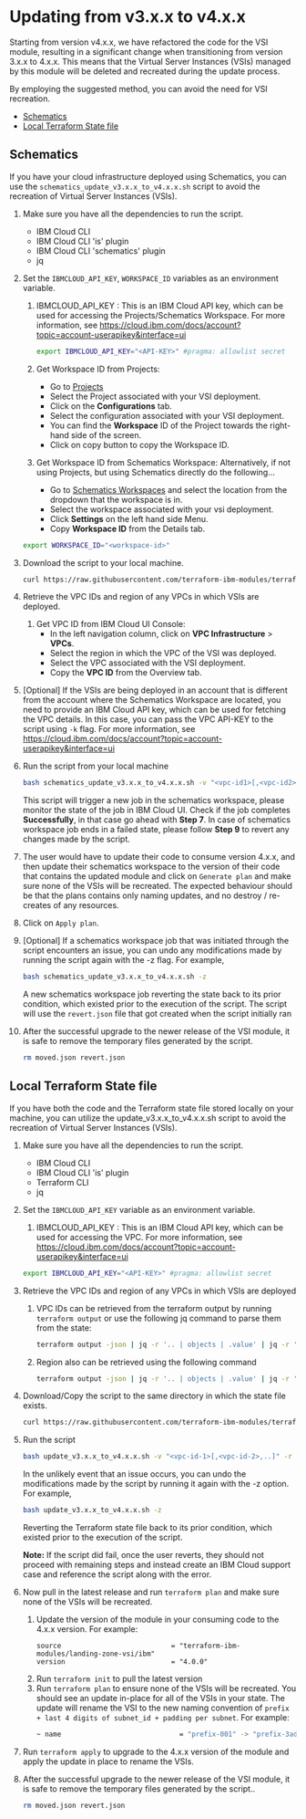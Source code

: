 # Updating from v3.x.x to v4.x.x

Starting from version v4.x.x, we have refactored the code for the VSI module, resulting in a significant change when transitioning from version 3.x.x to 4.x.x. This means that the Virtual Server Instances (VSIs) managed by this module will be deleted and recreated during the update process.

By employing the suggested method, you can avoid the need for VSI recreation.

- [Schematics](#schematics)
- [Local Terraform State file](#local-terraform-state-file)

## Schematics

If you have your cloud infrastructure deployed using Schematics, you can use the  `schematics_update_v3.x.x_to_v4.x.x.sh` script to avoid the recreation of Virtual Server Instances (VSIs).

1. Make sure you have all the dependencies to run the script.
    - IBM Cloud CLI
    - IBM Cloud CLI 'is' plugin
    - IBM Cloud CLI 'schematics' plugin
    - jq

1. Set the `IBMCLOUD_API_KEY`, `WORKSPACE_ID` variables as an environment variable.
    1. IBMCLOUD_API_KEY : This is an IBM Cloud API key, which can be used for accessing the Projects/Schematics Workspace. For more information, see https://cloud.ibm.com/docs/account?topic=account-userapikey&interface=ui
        ```sh
        export IBMCLOUD_API_KEY="<API-KEY>" #pragma: allowlist secret
        ```

    1. Get Workspace ID from Projects:
        - Go to [Projects](https://cloud.ibm.com/projects)
        - Select the Project associated with your VSI deployment.
        - Click on the **Configurations** tab.
        - Select the configuration associated with your VSI deployment.
        - You can find the **Workspace** ID of the Project towards the right-hand side of the screen.
        - Click on copy button to copy the Workspace ID.

    1. Get Workspace ID from Schematics Workspace: Alternatively, if not using Projects, but using Schematics directly do the following...
        - Go to [Schematics Workspaces]( https://cloud.ibm.com/schematics/workspaces) and select the location from the dropdown that the workspace is in.
        - Select the workspace associated with your vsi deployment.
        - Click **Settings** on the left hand side Menu.
        - Copy **Workspace ID** from the Details tab.

    ```sh
    export WORKSPACE_ID="<workspace-id>"
    ```

1. Download the script to your local machine.
    ```sh
    curl https://raw.githubusercontent.com/terraform-ibm-modules/terraform-ibm-landing-zone-vsi/main/update/schematics_update_v3.x.x_to_v4.x.x.sh > schematics_update_v3.x.x_to_v4.x.x.sh
    ```

1. Retrieve the VPC IDs and region of any VPCs in which VSIs are deployed.
    1. Get VPC ID from IBM Cloud UI Console:
        - In the left navigation column, click on **VPC Infrastructure** > **VPCs**.
        - Select the region in which the VPC of the VSI was deployed.
        - Select the VPC associated with the VSI deployment.
        - Copy the **VPC ID** from the Overview tab.

1. [Optional] If the VSIs are being deployed in an account that is different from the account where the Schematics Workspace are located, you need to provide an IBM Cloud API key, which can be used for fetching the VPC details. In this case, you can pass the VPC API-KEY to the script using `-k` flag. For more information, see https://cloud.ibm.com/docs/account?topic=account-userapikey&interface=ui

1. Run the script from your local machine
    ```sh
    bash schematics_update_v3.x.x_to_v4.x.x.sh -v "<vpc-id1>[,<vpc-id2>,...]" -r "<vpc-region>" [-k "<vpc-ibm-api-key>"]
    ```
    This script will trigger a new job in the schematics workspace, please monitor the state of the job in IBM Cloud UI. Check if the job completes **Successfully**, in that case go ahead with **Step 7**. In case of schematics workspace job ends in a failed state, please follow **Step 9** to revert any changes made by the script.

1. The user would have to update their code to consume version 4.x.x, and then update their schematics workspace to the version of their code that contains the updated module and click on `Generate plan` and make sure none of the VSIs will be recreated. The expected behaviour should be that the plans contains only naming updates, and no destroy / re-creates of any resources.

1. Click on `Apply plan`.

1. [Optional] If a schematics workspace job that was initiated through the script encounters an issue, you can undo any modifications made by running the script again with the -z flag. For example,
    ```sh
    bash schematics_update_v3.x.x_to_v4.x.x.sh -z
    ```
    A new schematics workspace job reverting the state back to its prior condition, which existed prior to the execution of the script. The script will use the `revert.json` file that got created when the script initially ran

1. After the successful upgrade to the newer release of the VSI module, it is safe to remove the temporary files generated by the script.
    ```sh
    rm moved.json revert.json
    ```

## Local Terraform State file

If you have both the code and the Terraform state file stored locally on your machine, you can utilize the update_v3.x.x_to_v4.x.x.sh script to avoid the recreation of Virtual Server Instances (VSIs).

1. Make sure you have all the dependencies to run the script.
    - IBM Cloud CLI
    - IBM Cloud CLI 'is' plugin
    - Terraform CLI
    - jq

1. Set the `IBMCLOUD_API_KEY` variable as an environment variable.
    1. IBMCLOUD_API_KEY : This is an IBM Cloud API key, which can be used for accessing the VPC. For more information, see https://cloud.ibm.com/docs/account?topic=account-userapikey&interface=ui
    ```sh
    export IBMCLOUD_API_KEY="<API-KEY>" #pragma: allowlist secret
    ```

1. Retrieve the VPC IDs and region of any VPCs in which VSIs are deployed
    1. VPC IDs can be retrieved from the terraform output by running `terraform output` or use the following jq command to parse them from the state:
        ```sh
        terraform output -json | jq -r '.. | objects | .value' | jq -r '.. | objects | select(.vpc_id != null) | .vpc_id' | sort -u | xargs
        ```
    1. Region also can be retrieved using the following command
        ```sh
        terraform output -json | jq -r '.. | objects | .value' | jq -r '.. | objects | select(.vpc_id != null) | .zone | select(. != null)' | rev | cut -c3- | rev | sort -u | xargs
        ```

1. Download/Copy the script to the same directory in which the state file exists.
    ```sh
    curl https://raw.githubusercontent.com/terraform-ibm-modules/terraform-ibm-landing-zone-vsi/main/update/update_v3.x.x_to_v4.x.x.sh > update_v3.x.x_to_v4.x.x.sh
    ```

1. Run the script
    ```sh
    bash update_v3.x.x_to_v4.x.x.sh -v "<vpc-id-1>[,<vpc-id-2>,..]" -r "<vpc-region>"
    ```
    In the unlikely event that an issue occurs, you can undo the modifications made by the script by running it again with the -z option. For example,
    ```sh
    bash update_v3.x.x_to_v4.x.x.sh -z
    ```
    Reverting the Terraform state file back to its prior condition, which existed prior to the execution of the script.

    **Note:** If the script did fail, once the user reverts, they should not proceed with remaining steps and instead create an IBM Cloud support case and reference the script along with the error.

1. Now pull in the latest release and run `terraform plan` and make sure none of the VSIs will be recreated.
    1. Update the version of the module in your consuming code to the 4.x.x version. For example:
        ```hcl
        source                           = "terraform-ibm-modules/landing-zone-vsi/ibm"
        version                          = "4.0.0"
        ```
    1. Run `terraform init` to pull the latest version
    1. Run `terraform plan` to ensure none of the VSIs will be recreated. You should see an update in-place for all of the VSIs in your state. The update will rename the VSI to the new naming convention of `prefix + last 4 digits of subnet_id + padding per subnet`. For example:
        ```sh
        ~ name                             = "prefix-001" -> "prefix-3ad7-001"
        ```

1. Run `terraform apply` to upgrade to the 4.x.x version of the module and apply the update in place to rename the VSIs.

1. After the successful upgrade to the newer release of the VSI module, it is safe to remove the temporary files generated by the script..
    ```sh
    rm moved.json revert.json
    ```
